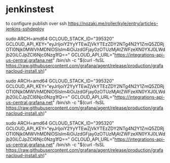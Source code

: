 # jenkinstest

to configure publish over ssh
https://nozaki.me/roller/kyle/entry/articles-jenkins-sshdeploy


sudo ARCH=amd64 GCLOUD_STACK_ID="395320" GCLOUD_API_KEY="eyJrIjoiY2YyYTEwZjVkYTEzZDY2NTg4N2Y1ZmQ5ZDRjOTI0Njk0MWVhMDNlOSIsIm4iOiJzdGFjay0zOTUzMjAtZWFzeXN0YXJ0LWdjb20iLCJpZCI6Njc0Nzg1fQ==" GCLOUD_API_URL="https://integrations-api-us-central.grafana.net" /bin/sh -c "$(curl -fsSL https://raw.githubusercontent.com/grafana/agent/release/production/grafanacloud-install.sh)"




sudo ARCH=amd64 GCLOUD_STACK_ID="395320" GCLOUD_API_KEY="eyJrIjoiY2YyYTEwZjVkYTEzZDY2NTg4N2Y1ZmQ5ZDRjOTI0Njk0MWVhMDNlOSIsIm4iOiJzdGFjay0zOTUzMjAtZWFzeXN0YXJ0LWdjb20iLCJpZCI6Njc0Nzg1fQ==" GCLOUD_API_URL="https://integrations-api-us-central.grafana.net" /bin/sh -c "$(curl -fsSL https://raw.githubusercontent.com/grafana/agent/release/production/grafanacloud-install.sh)"


sudo ARCH=amd64 GCLOUD_STACK_ID="395320" GCLOUD_API_KEY="eyJrIjoiY2YyYTEwZjVkYTEzZDY2NTg4N2Y1ZmQ5ZDRjOTI0Njk0MWVhMDNlOSIsIm4iOiJzdGFjay0zOTUzMjAtZWFzeXN0YXJ0LWdjb20iLCJpZCI6Njc0Nzg1fQ==" GCLOUD_API_URL="https://integrations-api-us-central.grafana.net" /bin/sh -c "$(curl -fsSL https://raw.githubusercontent.com/grafana/agent/release/production/grafanacloud-install.sh)"
